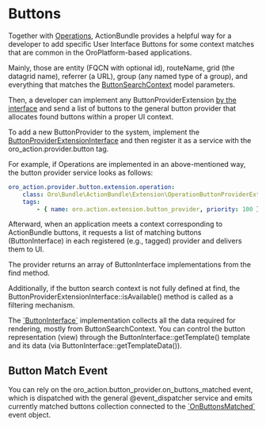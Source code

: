 <a id="bundle-docs-platform-action-bundle-buttons"></a>

# Buttons

Together with [Operations](index.md#bundle-docs-platform-action-bundle-operations), ActionBundle provides a helpful way for a developer to add specific User Interface Buttons for some context matches that are common in the OroPlatform-based applications.

Mainly, those are entity (FQCN with optional id), routeName, grid (the datagrid name), referrer (a URL), group (any named type of a group), and everything that matches the <a href="https://github.com/oroinc/platform/tree/5.0/src/Oro/Bundle/ActionBundle/Button/ButtonSearchContext.php" target="_blank">ButtonSearchContext</a> model parameters.

Then, a developer can implement any ButtonProviderExtension <a href="https://github.com/oroinc/platform/tree/5.0/src/Oro/Bundle/ActionBundle/Extension/ButtonProviderExtensionInterface.php" target="_blank">by the interface</a> and send a list of buttons to the general button provider that allocates found buttons within a proper UI context.

To add a new ButtonProvider to the system, implement the <a href="https://github.com/oroinc/platform/tree/5.0/src/Oro/Bundle/ActionBundle/Extension/ButtonProviderExtensionInterface.php" target="_blank">ButtonProviderExtensionInterface</a> and then register it as a service with the oro_action.provider.button tag.

For example, if Operations are implemented in an above-mentioned way, the button provider service looks as follows:

```yaml
oro_action.provider.button.extension.operation:
    class: Oro\Bundle\ActionBundle\Extension\OperationButtonProviderExtension
    tags:
        - { name: oro.action.extension.button_provider, priority: 100 } #<- register/inject extension via tag
```

Afterward, when an application meets a context corresponding to ActionBundle buttons, it requests a list of matching buttons (ButtonInterface) in each registered (e.g., tagged) provider and delivers them to UI.

The provider returns an array of ButtonInterface implementations from the find method.

Additionally, if the button search context is not fully defined at find, the ButtonProviderExtensionInterface::isAvailable() method is called as a filtering mechanism.

The <a href="https://github.com/oroinc/platform/tree/5.0/src/Oro/Bundle/ActionBundle/Button/ButtonInterface.php" target="_blank">\`ButtonInterface\`</a> implementation collects all the data required for rendering, mostly from ButtonSearchContext.
You can control the button representation (view) through the ButtonInterface::getTemplate() template and its data (via ButtonInterface::getTemplateData()).

## Button Match Event

You can rely on the oro_action.button_provider.on_buttons_matched event, which is dispatched with the general @event_dispatcher service and emits currently matched buttons collection connected to the <a href="https://github.com/oroinc/platform/tree/5.0/src/Oro/Bundle/ActionBundle/Provider/Event/OnButtonsMatched.php" target="_blank">\`OnButtonsMatched\`</a> event object.

<!-- Frontend -->
